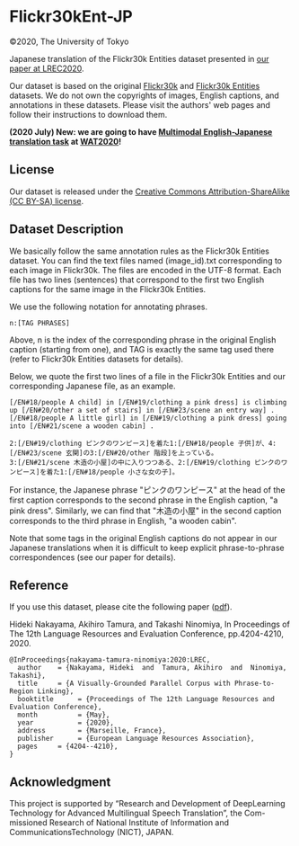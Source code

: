 # Flickr30kEnt-JP
©2020, The University of Tokyo

Japanese translation of the Flickr30k Entities dataset presented in [our paper at LREC2020](http://www.lrec-conf.org/proceedings/lrec2020/pdf/2020.lrec-1.518.pdf).

Our dataset is based on the original [Flickr30k](http://shannon.cs.illinois.edu/DenotationGraph/) and [Flickr30k Entities](http://bryanplummer.com/Flickr30kEntities/) datasets. We do not own the copyrights of images, English captions, and annotations in these datasets. Please visit the authors' web pages and follow their instructions to download them.


**(2020 July) New: we are going to have [Multimodal English-Japanese translation task](https://nlab-mpg.github.io/wat2020-mmt-jp/) at [WAT2020](https://lotus.kuee.kyoto-u.ac.jp/WAT/WAT2020/index.html)!**  

## License
Our dataset is released under the [Creative Commons Attribution-ShareAlike (CC BY-SA) license](https://creativecommons.org/licenses/by-sa/4.0/legalcode).

## Dataset Description
We basically follow the same annotation rules as the Flickr30k Entities dataset.
You can find the text files named (image_id).txt corresponding to each image in Flickr30k. The files are encoded in the UTF-8 format. Each file has two lines (sentences) that correspond to the first two English captions for the same image in the Flickr30k Entities. 

We use the following notation for annotating phrases. 
```
n:[TAG PHRASES]
```
Above, n is the index of the corresponding phrase in the original English caption (starting from one), and TAG is exactly the same tag used there (refer to Flickr30k Entities datasets for details).

Below, we quote the first two lines of a file in the Flickr30k Entities and our corresponding Japanese file, as an example.

```
[/EN#18/people A child] in [/EN#19/clothing a pink dress] is climbing up [/EN#20/other a set of stairs] in [/EN#23/scene an entry way] .
[/EN#18/people A little girl] in [/EN#19/clothing a pink dress] going into [/EN#21/scene a wooden cabin] .
```
```
2:[/EN#19/clothing ピンクのワンピース]を着た1:[/EN#18/people 子供]が、4:[/EN#23/scene 玄関]の3:[/EN#20/other 階段]を上っている。
3:[/EN#21/scene 木造の小屋]の中に入りつつある、2:[/EN#19/clothing ピンクのワンピース]を着た1:[/EN#18/people 小さな女の子]。
```
For instance, the Japanese phrase "ピンクのワンピース" at the head of the first caption corresponds to the second phrase in the English caption, "a pink dress". Similarly, we can find that "木造の小屋" in the second caption corresponds to the third phrase in English, "a wooden cabin". 

Note that some tags in the original English captions do not appear in our Japanese translations when it is difficult to keep explicit phrase-to-phrase correspondences (see our paper for details).

## Reference
If you use this dataset, please cite the following paper ([pdf](http://www.lrec-conf.org/proceedings/lrec2020/pdf/2020.lrec-1.518.pdf)).

Hideki Nakayama, Akihiro Tamura, and Takashi Ninomiya, In Proceedings of The 12th Language Resources and Evaluation Conference, pp.4204-4210, 2020.
```
@InProceedings{nakayama-tamura-ninomiya:2020:LREC,
  author    = {Nakayama, Hideki  and  Tamura, Akihiro  and  Ninomiya, Takashi},
  title     = {A Visually-Grounded Parallel Corpus with Phrase-to-Region Linking},
  booktitle      = {Proceedings of The 12th Language Resources and Evaluation Conference},
  month          = {May},
  year           = {2020},
  address        = {Marseille, France},
  publisher      = {European Language Resources Association},
  pages     = {4204--4210},
}
```
## Acknowledgment
This project is supported by “Research and Development of DeepLearning Technology for Advanced Multilingual Speech Translation”, the Com-missioned Research of National Institute of Information and CommunicationsTechnology (NICT), JAPAN.  
